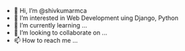 - 👋 Hi, I’m @shivkumarmca
- 👀 I’m interested in Web Development uing Django, Python
- 🌱 I’m currently learning ...
- 💞️ I’m looking to collaborate on ...
- 📫 How to reach me ...

<!---
shivkumarmca/shivkumarmca is a ✨ special ✨ repository because its `README.md` (this file) appears on your GitHub profile.
You can click the Preview link to take a look at your changes.
--->
